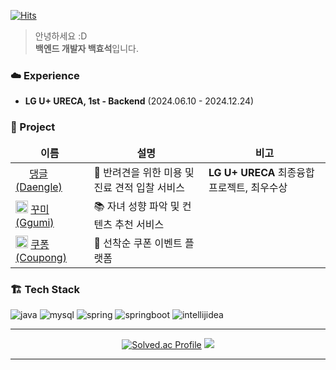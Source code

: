 [![Hits](https://hits.seeyoufarm.com/api/count/incr/badge.svg?url=https%3A%2F%2Fgithub.com%2Falexization&count_bg=%238B4F0D&title_bg=%23555555&icon=smugmug.svg&icon_color=%23E7E7E7&title=Hi%2C+there%21&edge_flat=false)](https://hits.seeyoufarm.com)  

> 안녕하세요 :D  
> **백엔드 개발자 백효석**입니다.

### ☁️ Experience
- **LG U+ URECA, 1st - Backend** (2024.06.10 - 2024.12.24)

### 🚀 Project
<table>
  <thead align="center">
    <tr border: none;>
      <td><b>이름</b></td>
      <td><b>설명</b></td>
      <td><b>비고</b></td>
    </tr>
  </thead>
  <tbody>
    <tr>
      <td>
        <img src="https://github.com/user-attachments/assets/707b4c0b-fc84-448e-92a6-ee67166f9f67" width="18px" height="16px"/>
        <a href="https://github.com/DDog-org/daengle-server">댕글(Daengle)</a>
      </td>
      <td>🐶 반려견을 위한 미용 및 진료 견적 입찰 서비스</td>
      <td><strong>LG U+ URECA</strong> 최종융합프로젝트, 최우수상</td>
    </tr>
    <tr>
      <td>
        <img src="https://github.com/user-attachments/assets/88c19970-df3b-49ea-98c4-53fee729f140" width="20px" height="20px" />
        <a href="https://github.com/ggumiggumi/ggumi-backend">꾸미(Ggumi)</a>
      </td>
      <td>📚 자녀 성향 파악 및 컨텐츠 추천 서비스</td>
      <td></td>
    </tr>
    <tr>
      <td>
        <img src="https://github.com/user-attachments/assets/7e1c59ff-b4d2-4832-a484-6b1f35cbf992" width="20px" height="20px" />
        <a href="https://github.com/OnePage-org/coupong-backend">쿠퐁(Coupong)</a>
      </td>
      <td>🎫 선착순 쿠폰 이벤트 플랫폼</td>
      <td></td>
    </tr>
  </tbody>
</table>

### 🏗 Tech Stack
![java](https://img.shields.io/badge/Java-007396?style=for-the-badge&logo=openjdk&logoColor=white)
![mysql](https://img.shields.io/badge/mysql-4479A1.svg?&style=for-the-badge&logo=mysql&logoColor=white)
![spring](https://img.shields.io/badge/Spring-6DB33F?style=for-the-badge&logo=spring&logoColor=white)
![springboot](https://img.shields.io/badge/spring%20boot-6DB33F.svg?&style=for-the-badge&logo=springboot&logoColor=white)
![intellijidea](https://img.shields.io/badge/intellij%20idea-000000.svg?&style=for-the-badge&logo=intellijidea&logoColor=white)

---
<div align=center>

[![Solved.ac Profile](http://mazassumnida.wtf/api/v2/generate_badge?boj=alexization)](https://solved.ac/alexization/) 
<a href="https://solved.ac/alexization"><img src="http://mazandi.herokuapp.com/api?handle=alexization&theme=warm"/></a>

</div>

---
